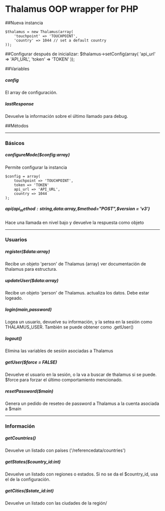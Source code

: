 # Thalamus OOP wrapper for PHP

##Nueva instancia
	
	$thalamus = new Thalamus(array(
    	'touchpoint' => 'TOUCHPOINT',
    	'country' => 1044 // set a default country
	));

##Configurar después de inicializar:
	$thalamus->setConfig(array(
	    'api_url' => 'API_URL',
	     'token' => 'TOKEN'
	));

##Variables

##### config
El array de configuración.

##### lastResponse
Devuelve la información sobre el último llamado para debug.

##Métodos

----------

### Básicos
#####	configureMode($config:array)
Permite configurar la instancia
	
	$config = array(
		touchpoint => 'TOUCHPOINT',
		token => 'TOKEN'
		api_url => 'API_URL',
		country => 1044	
	);

##### api($api_method:string,$data:array,$method="POST",$version = 'v3') 
Hace una llamada en nivel bajo y devuelve la respuesta como objeto

----------

### Usuarios

##### register($data:array)
Recibe un objeto 'person' de Thalamus (array) ver documentación de thalamus para estructura.

##### updateUser($data:array)
Recibe un objeto 'person' de Thalamus. actualiza los datos. Debe estar logeado.

##### login($main,$password)
Logea un usuario, devuelve su información, y la setea en la sesión como THALAMUS_USER. También se puede obtener como .getUser()


##### logout()
Elimina las variables de sesión asociadas a Thalamus

##### getUser($force = FALSE)
Devuelve el usuario en la sesión, o la va a buscar de thalamus si se puede. $force para forzar el último comportamiento mencionado.

##### resetPassword($main)
Genera un pedido de reseteo de password a Thalamus a la cuenta asociada a $main

----------

### Información

##### getCountries()

Devuelve un listado con países ('/referencedata/countries')

##### getStates($country_id:int)

Devuelve un listado con regiones o estados. Si no se da el $country_id, usa el de la configuración.

##### getCities($state_id:int)
Devuelve un listado con las ciudades de la región/
